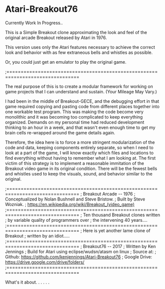 # Atari-Breakout76
Currently Work In Progress..

This is a Simple Breakout clone approximating the look and feel of the original arcade Breakout released by Atari in 1976.

This version uses only the Atari features necessary to achieve the correct look and behavior with as few extraneous bells and whistles as possible.

Or, you could just get an emulator to play the original game.

;===============================================================================

The real purpose of this is to create a modular framework for working on game projects that I can understand and sustain. (Your Mileage May Vary.)  

I had been in the middle of Breakout-GECE, and the debugging effort in that game required copying and pasting code from different places together into one workable test program.  This was making the code become very monolithic and it was becoming too complicated to keep everything organized.  Demands on my personal time had reduced development thinking to an hour in a week, and that wasn't even enough time to get my brain cells re-wrapped around the game details again.  

Therefore, the idea here is to force a more stringent modularization of the code and data, keeping components entirely separate, so when I need to look at a part of the game, I will know exactly which files and locations to find everything without having to remember what I am looking at.  The first victim of this strategy is to implement a reasonable immitation of the Breakout video game in its original condition.  There will be the fewest bells and whistles used to keep the visuals, sound, and behavior similar to the original.

;===============================================================================
; Breakout Arcade -- 1976
; Conceptualized by Nolan Bushnell and Steve Bristow.
; Built by Steve Wozniak.
; https://en.wikipedia.org/wiki/Breakout_(video_game)
;===============================================================================
; Ten thousand Breakout clones written
; by variable quality of programmers over
; the intervening 40 years....
;===============================================================================
; Here is yet another lame clone of Breakout 
; written by an idiot.....
;===============================================================================
; Breakout76 -- 2017
; Written by Ken Jennings
; Build for Atari using eclipse/wudsn/atasm on linux
; Source at:
; Github: https://github.com/kenjennings/Atari-Breakout76
; Google Drive: https://drive.google.com/drive/folders/
;===============================================================================

What's it about. . . . . .


